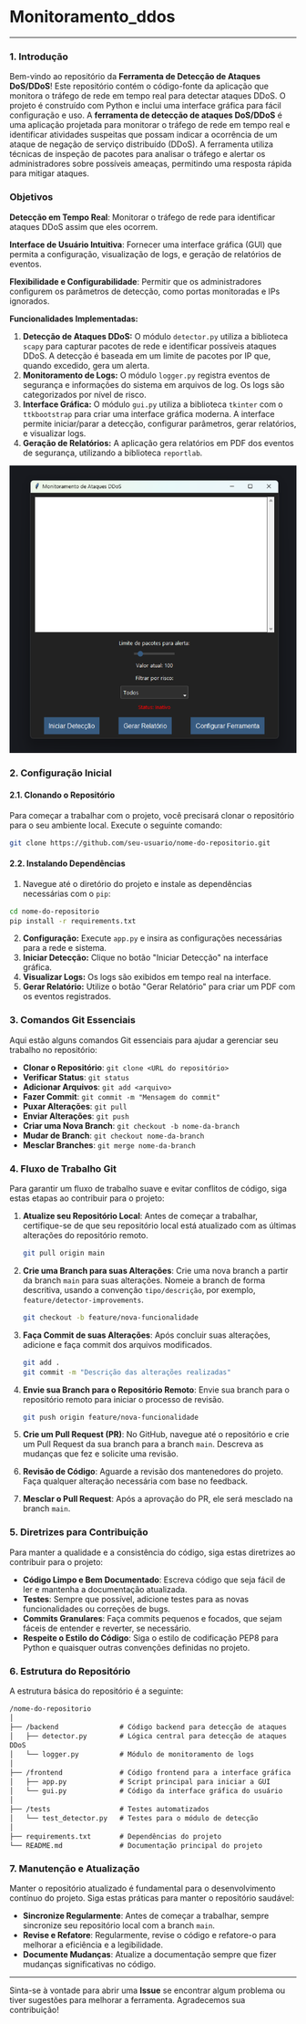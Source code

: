 # Monitoramento_ddos

---

### 1. Introdução

Bem-vindo ao repositório da **Ferramenta de Detecção de Ataques DoS/DDoS**! Este repositório contém o código-fonte da aplicação que monitora o tráfego de rede em tempo real para detectar ataques DDoS. O projeto é construído com Python e inclui uma interface gráfica para fácil configuração e uso. A **ferramenta de detecção de ataques DoS/DDoS** é uma aplicação projetada para monitorar o tráfego de rede em tempo real e identificar atividades suspeitas que possam indicar a ocorrência de um ataque de negação de serviço distribuído (DDoS). A ferramenta utiliza técnicas de inspeção de pacotes para analisar o tráfego e alertar os administradores sobre possíveis ameaças, permitindo uma resposta rápida para mitigar ataques.

### Objetivos

**Detecção em Tempo Real**: Monitorar o tráfego de rede para identificar ataques DDoS assim que eles ocorrem.

**Interface de Usuário Intuitiva**: Fornecer uma interface gráfica (GUI) que permita a configuração, visualização de logs, e geração de relatórios de eventos.

**Flexibilidade e Configurabilidade**: Permitir que os administradores configurem os parâmetros de detecção, como portas monitoradas e IPs ignorados.

**Funcionalidades Implementadas:**

1. **Detecção de Ataques DDoS:** O módulo `detector.py` utiliza a biblioteca `scapy` para capturar pacotes de rede e identificar possíveis ataques DDoS. A detecção é baseada em um limite de pacotes por IP que, quando excedido, gera um alerta.
2. **Monitoramento de Logs:** O módulo `logger.py` registra eventos de segurança e informações do sistema em arquivos de log. Os logs são categorizados por nível de risco.
3. **Interface Gráfica:** O módulo `gui.py` utiliza a biblioteca `tkinter` com o `ttkbootstrap` para criar uma interface gráfica moderna. A interface permite iniciar/parar a detecção, configurar parâmetros, gerar relatórios, e visualizar logs.
4. **Geração de Relatórios:** A aplicação gera relatórios em PDF dos eventos de segurança, utilizando a biblioteca `reportlab`.


![Monitor DDoS](monitor.png) 


### 2. Configuração Inicial

#### 2.1. Clonando o Repositório

Para começar a trabalhar com o projeto, você precisará clonar o repositório para o seu ambiente local. Execute o seguinte comando:

```bash
git clone https://github.com/seu-usuario/nome-do-repositorio.git
```

#### 2.2. Instalando Dependências

1. Navegue até o diretório do projeto e instale as dependências necessárias com o `pip`:

```bash
cd nome-do-repositorio
pip install -r requirements.txt
```
2. **Configuração:** Execute `app.py` e insira as configurações necessárias para a rede e sistema.
3. **Iniciar Detecção:** Clique no botão "Iniciar Detecção" na interface gráfica.
4. **Visualizar Logs:** Os logs são exibidos em tempo real na interface.
5. **Gerar Relatório:** Utilize o botão "Gerar Relatório" para criar um PDF com os eventos registrados.

### 3. Comandos Git Essenciais

Aqui estão alguns comandos Git essenciais para ajudar a gerenciar seu trabalho no repositório:

- **Clonar o Repositório**: `git clone <URL do repositório>`
- **Verificar Status**: `git status`
- **Adicionar Arquivos**: `git add <arquivo>`
- **Fazer Commit**: `git commit -m "Mensagem do commit"`
- **Puxar Alterações**: `git pull`
- **Enviar Alterações**: `git push`
- **Criar uma Nova Branch**: `git checkout -b nome-da-branch`
- **Mudar de Branch**: `git checkout nome-da-branch`
- **Mesclar Branches**: `git merge nome-da-branch`

### 4. Fluxo de Trabalho Git

Para garantir um fluxo de trabalho suave e evitar conflitos de código, siga estas etapas ao contribuir para o projeto:

1. **Atualize seu Repositório Local**: Antes de começar a trabalhar, certifique-se de que seu repositório local está atualizado com as últimas alterações do repositório remoto.

    ```bash
    git pull origin main
    ```

2. **Crie uma Branch para suas Alterações**: Crie uma nova branch a partir da branch `main` para suas alterações. Nomeie a branch de forma descritiva, usando a convenção `tipo/descrição`, por exemplo, `feature/detector-improvements`.

    ```bash
    git checkout -b feature/nova-funcionalidade
    ```

3. **Faça Commit de suas Alterações**: Após concluir suas alterações, adicione e faça commit dos arquivos modificados.

    ```bash
    git add .
    git commit -m "Descrição das alterações realizadas"
    ```

4. **Envie sua Branch para o Repositório Remoto**: Envie sua branch para o repositório remoto para iniciar o processo de revisão.

    ```bash
    git push origin feature/nova-funcionalidade
    ```

5. **Crie um Pull Request (PR)**: No GitHub, navegue até o repositório e crie um Pull Request da sua branch para a branch `main`. Descreva as mudanças que fez e solicite uma revisão.

6. **Revisão de Código**: Aguarde a revisão dos mantenedores do projeto. Faça qualquer alteração necessária com base no feedback.

7. **Mesclar o Pull Request**: Após a aprovação do PR, ele será mesclado na branch `main`.

### 5. Diretrizes para Contribuição

Para manter a qualidade e a consistência do código, siga estas diretrizes ao contribuir para o projeto:

- **Código Limpo e Bem Documentado**: Escreva código que seja fácil de ler e mantenha a documentação atualizada.
- **Testes**: Sempre que possível, adicione testes para as novas funcionalidades ou correções de bugs.
- **Commits Granulares**: Faça commits pequenos e focados, que sejam fáceis de entender e reverter, se necessário.
- **Respeite o Estilo do Código**: Siga o estilo de codificação PEP8 para Python e quaisquer outras convenções definidas no projeto.

### 6. Estrutura do Repositório

A estrutura básica do repositório é a seguinte:

```
/nome-do-repositorio
│
├── /backend               # Código backend para detecção de ataques
│   ├── detector.py        # Lógica central para detecção de ataques DDoS
│   └── logger.py          # Módulo de monitoramento de logs
│
├── /frontend              # Código frontend para a interface gráfica
│   ├── app.py             # Script principal para iniciar a GUI
│   └── gui.py             # Código da interface gráfica do usuário
│
├── /tests                 # Testes automatizados
│   └── test_detector.py   # Testes para o módulo de detecção
│
├── requirements.txt       # Dependências do projeto
└── README.md              # Documentação principal do projeto
```

### 7. Manutenção e Atualização

Manter o repositório atualizado é fundamental para o desenvolvimento contínuo do projeto. Siga estas práticas para manter o repositório saudável:

- **Sincronize Regularmente**: Antes de começar a trabalhar, sempre sincronize seu repositório local com a branch `main`.
- **Revise e Refatore**: Regularmente, revise o código e refatore-o para melhorar a eficiência e a legibilidade.
- **Documente Mudanças**: Atualize a documentação sempre que fizer mudanças significativas no código.

---

Sinta-se à vontade para abrir uma **Issue** se encontrar algum problema ou tiver sugestões para melhorar a ferramenta. Agradecemos sua contribuição!
